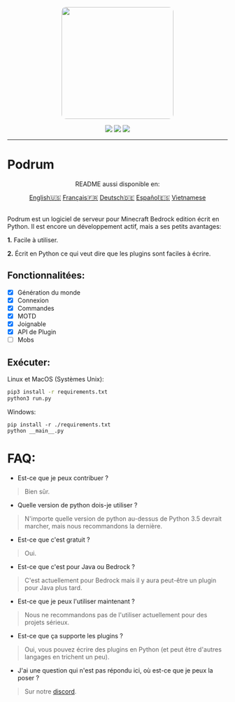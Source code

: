 <p align="center">
  <img width="256" style="border-radius:10px;" height="256" src="https://cdn.discordapp.com/attachments/576826528671858709/766767561681141790/Logo.png">


<div align="center">
    <a href="https://discord.gg/ScSsnwQ4kW"><img src="https://img.shields.io/discord/821124503185653803?style=flat-square"/></a>
    <a href="https://www.codefactor.io/repository/github/podrum/podrum"><img src="https://www.codefactor.io/repository/github/podrum/podrum/badge?style=flat-square"/></a>
    <a href="https://podrum.github.io/"><img src="https://img.shields.io/badge/website-online-orange?style=flat-square"/></a>
</div>
<hr/>

# Podrum

<p align="center">README aussi disponible en:</p>
<div align="center">
  <a href="../README.md">English🇺🇸</a>
  <a href="./README_FR.md">Français🇫🇷</a>
  <a href="./README_DE.md">Deutsch🇩🇪</a>
  <a href="./README_ES.md">Español🇪🇸</a>
  <a href="./README_ES.md">Vietnamese</a>
 </div>
<br>

Podrum est un logiciel de serveur pour Minecraft Bedrock edition écrit en Python.
Il est encore un développement actif, mais a ses petits avantages:

**1.** Facile à utiliser.

**2.** Écrit en Python ce qui veut dire que les plugins sont faciles à écrire.

## Fonctionnalitées:
 - [x] Génération du monde
 - [x] Connexion
 - [x] Commandes
 - [x] MOTD
 - [x] Joignable
 - [x] API de Plugin
 - [ ] Mobs 

## Exécuter:
Linux et MacOS (Systèmes Unix):
```sh
pip3 install -r requirements.txt
python3 run.py
```

Windows:
```batch
pip install -r ./requirements.txt
python __main__.py
```

# FAQ:
 - Est-ce que je peux contribuer ?
 > Bien sûr.
 - Quelle version de python dois-je utiliser ?
 > N'importe quelle version de python au-dessus de Python 3.5 devrait marcher, mais nous recommandons la dernière.
 - Est-ce que c'est gratuit ?
 > Oui.
 - Est-ce que c'est pour Java ou Bedrock ?
 > C'est actuellement pour Bedrock mais il y aura peut-être un plugin pour Java plus tard.
 - Est-ce que je peux l'utiliser maintenant ?
 > Nous ne recommandons pas de l'utiliser actuellement pour des projets sérieux.
 - Est-ce que ça supporte les plugins ?
 > Oui, vous pouvez écrire des plugins en Python (et peut être d'autres langages en trichent un peu).
 - J'ai une question qui n'est pas répondu ici, où est-ce que je peux la poser ?
 > Sur notre [discord](https://discord.gg/ScSsnwQ4kW).
